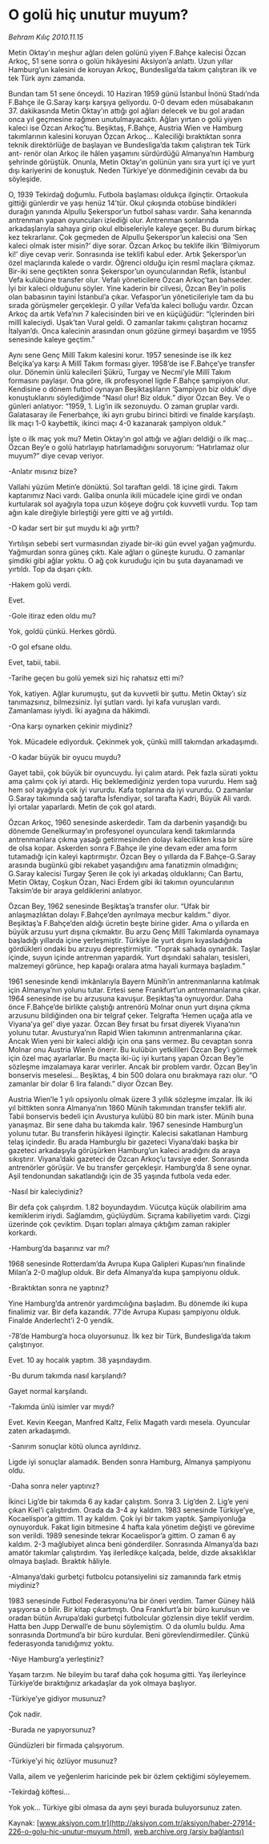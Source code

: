 # O golü hiç unutur muyum?

*Behram Kılıç 2010.11.15*

<font class="agenda2NewsSpot">
 Metin Oktay’ın meşhur ağları delen golünü yiyen F.Bahçe kalecisi Özcan Arkoç, 51 sene sonra o golün hikâyesini Aksiyon’a anlattı. Uzun yıllar Hamburg’un kalesini de koruyan Arkoç, Bundesliga’da takım çalıştıran ilk ve tek Türk aynı zamanda.
</font>
<font class="newsDetail">
 <p>
  <p class="MsoNormal">
   Bundan tam 51 sene önceydi. 10 Haziran 1959 günü İstanbul İnönü Stadı’nda F.Bahçe ile G.Saray karşı karşıya geliyordu. 0-0 devam eden müsabakanın 37. dakikasında Metin Oktay’ın attığı gol ağları delecek ve bu gol aradan onca yıl geçmesine rağmen unutulmayacaktı. Ağları yırtan o golü yiyen kaleci ise Özcan Arkoç’tu. Beşiktaş, F.Bahçe, Austria Wien ve Hamburg takımlarının kalesini koruyan Özcan Arkoç... Kaleciliği bıraktıktan sonra teknik direktörlüğe de başlayan ve Bundesliga’da takım çalıştıran tek Türk ant- renör olan Arkoç ile hâlen yaşamını sürdürdüğü Almanya’nın Hamburg şehrinde görüştük. Onunla, Metin Oktay’ın golünün yanı sıra yurt içi ve yurt dışı kariyerini de konuştuk. Neden Türkiye’ye dönmediğinin cevabı da bu söyleşide.
  </p>
  <p class="MsoNormal">
   O, 1939 Tekirdağ doğumlu. Futbola başlaması oldukça ilginçtir. Ortaokula gittiği günlerdir ve yaşı henüz 14’tür. Okul çıkışında otobüse bindikleri durağın yanında Alpullu Şekerspor’un futbol sahası vardır. Saha kenarında antrenman yapan oyuncuları izlediği olur. Antrenman sonlarında arkadaşlarıyla sahaya girip okul elbiseleriyle kaleye geçer. Bu durum birkaç kez tekrarlanır. Çok geçmeden de Alpullu Şekerspor’un kalecisi ona ‘Sen kaleci olmak ister misin?’ diye sorar. Özcan Arkoç bu teklife ilkin ‘Bilmiyorum ki!’ diye cevap verir. Sonrasında ise teklifi kabul eder. Artık Şekerspor’un özel maçlarında kalede o vardır. Öğrenci olduğu için resmî maçlara çıkmaz. Bir-iki sene geçtikten sonra Şekerspor’un oyuncularından Refik, İstanbul Vefa kulübüne transfer olur. Vefalı yöneticilere Özcan Arkoç’tan bahseder. İyi bir kaleci olduğunu söyler. Yine kaderin bir cilvesi, Özcan Bey’in polis olan babasının tayini İstanbul’a çıkar. Vefaspor’un yöneticileriyle tam da bu sırada görüşmeler gerçekleşir. O yıllar Vefa’da kaleci bolluğu vardır. Özcan Arkoç da artık Vefa’nın 7 kalecisinden biri ve en küçüğüdür: “İçlerinden biri millî kaleciydi. Uşak’tan Vural geldi. O zamanlar takımı çalıştıran hocamız İtalyan’dı. Onca kalecinin arasından onun gözüne girmeyi başardım ve 1955 senesinde kaleye geçtim.”
  </p>
  <p class="MsoNormal">
   Aynı sene Genç Millî Takım kalesini korur. 1957 senesinde ise ilk kez Belçika’ya karşı A Millî Takım forması giyer. 1958’de ise F.Bahçe’ye transfer olur. Dönemin ünlü kalecileri Şükrü, Turgay ve Necmi’yle Millî Takım formasını paylaşır. Ona göre, ilk profesyonel ligde F.Bahçe şampiyon olur. Kendisine o dönem futbol oynayan Beşiktaşlıların ‘Şampiyon biz olduk’ diye konuştuklarını söylediğimde “Nasıl olur! Biz olduk.” diyor Özcan Bey. Ve o günleri anlatıyor: “1959, 1. Lig’in ilk sezonuydu. O zaman gruplar vardı. Galatasaray ile Fenerbahçe, iki ayrı grubu birinci bitirdi ve finalde karşılaştı. İlk maçı 1-0 kaybettik, ikinci maçı 4-0 kazanarak şampiyon olduk.”
  </p>
  <p class="MsoNormal">
   İşte o ilk maç yok mu? Metin Oktay’ın gol attığı ve ağları deldiği o ilk maç... Özcan Bey’e o golü hatırlayıp hatırlamadığını soruyorum: “Hatırlamaz olur muyum?” diye cevap veriyor.
  </p>
  <p class="MsoNormal">
   -Anlatır mısınız bize?
  </p>
  <p class="MsoNormal">
   Vallahi yüzüm Metin’e dönüktü. Sol taraftan geldi. 18 içine girdi. Takım kaptanımız Naci vardı. Galiba onunla ikili mücadele içine girdi ve ondan kurtularak sol ayağıyla topa uzun köşeye doğru çok kuvvetli vurdu. Top tam ağın kale direğiyle birleştiği yere gitti ve ağ yırtıldı.
  </p>
  <p class="MsoNormal">
   -O kadar sert bir şut muydu ki ağı yırttı?
  </p>
  <p class="MsoNormal">
   Yırtılışın sebebi sert vurmasından ziyade bir-iki gün evvel yağan yağmurdu. Yağmurdan sonra güneş çıktı. Kale ağları o güneşte kurudu. O zamanlar şimdiki gibi ağlar yoktu. O ağ çok kuruduğu için bu şuta dayanamadı ve yırtıldı. Top da dışarı çıktı.
  </p>
  <p class="MsoNormal">
   -Hakem golü verdi.
  </p>
  <p class="MsoNormal">
   Evet.
  </p>
  <p class="MsoNormal">
   -Gole itiraz eden oldu mu?
  </p>
  <p class="MsoNormal">
   Yok, goldü çünkü. Herkes gördü.
  </p>
  <p class="MsoNormal">
   -O gol efsane oldu.
  </p>
  <p class="MsoNormal">
   Evet, tabii, tabii.
  </p>
  <p class="MsoNormal">
   -Tarihe geçen bu golü yemek sizi hiç rahatsız etti mi?
  </p>
  <p class="MsoNormal">
   Yok, katiyen. Ağlar kurumuştu, şut da kuvvetli bir şuttu. Metin Oktay’ı siz tanımazsınız, bilmezsiniz. İyi şutları vardı. İyi kafa vuruşları vardı. Zamanlaması iyiydi. İki ayağına da hâkimdi.
  </p>
  <p class="MsoNormal">
   -Ona karşı oynarken çekinir miydiniz?
  </p>
  <p class="MsoNormal">
   Yok. Mücadele ediyorduk. Çekinmek yok, çünkü millî takımdan arkadaşımdı.
  </p>
  <p class="MsoNormal">
   -O kadar büyük bir oyucu muydu?
  </p>
  <p class="MsoNormal">
   Gayet tabii, çok büyük bir oyuncuydu. İyi çalım atardı. Pek fazla sürati yoktu ama çalımı çok iyi atardı. Hiç beklemediğiniz yerden topa vururdu. Hem sağ hem sol ayağıyla çok iyi vururdu. Kafa toplarına da iyi vururdu. O zamanlar G.Saray takımında sağ tarafta İsfendiyar, sol tarafta Kadri, Büyük Ali vardı. İyi ortalar yaparlardı. Metin de çok gol atardı.
  </p>
  <p class="MsoNormal">
   Özcan Arkoç, 1960 senesinde askerdedir. Tam da darbenin yaşandığı bu dönemde Genelkurmay’ın profesyonel oyunculara kendi takımlarında antrenmanlara çıkma yasağı getirmesinden dolayı kalecilikten kısa bir süre de olsa kopar. Askerden sonra F.Bahçe ile yine devam eder ama form tutamadığı için kaleyi kaptırmıştır. Özcan Bey o yıllarda da F.Bahçe-G.Saray arasında bugünkü gibi rekabet yaşandığını ama fanatizmin olmadığını; G.Saray kalecisi Turgay Şeren ile çok iyi arkadaş olduklarını; Can Bartu, Metin Oktay, Coşkun Özarı, Naci Erdem gibi iki takımın oyuncularının Taksim’de bir araya geldiklerini anlatıyor.
  </p>
  <p class="MsoNormal">
   Özcan Bey, 1962 senesinde Beşiktaş’a transfer olur. “Ufak bir anlaşmazlıktan dolayı F.Bahçe’den ayrılmaya mecbur kaldım.” diyor. Beşiktaş’a F.Bahçe’den aldığı ücretin beşte birine gider. Ama o yıllarda en büyük arzusu yurt dışına çıkmaktır. Bu arzu Genç Millî Takımlarda oynamaya başladığı yıllarda içine yerleşmiştir. Türkiye ile yurt dışını kıyasladığında gördükleri ondaki bu arzuyu depreştirmiştir. “Toprak sahada oynardık. Taşlar içinde, suyun içinde antrenman yapardık. Yurt dışındaki sahaları, tesisleri, malzemeyi görünce, hep kapağı oralara atma hayali kurmaya başladım.”
  </p>
  <p class="MsoNormal">
   1961 senesinde kendi imkânlarıyla Bayern Münih’in antrenmanlarına katılmak için Almanya’nın yolunu tutar. Ertesi sene Frankfurt’un antrenmanlarına çıkar. 1964 senesinde ise bu arzusuna kavuşur. Beşiktaş’ta oynuyordur. Daha önce F.Bahçe’de birlikte çalıştığı antrenörü Molnar onun yurt dışına çıkma arzusunu bildiğinden ona bir telgraf çeker. Telgrafta ‘Hemen uçağa atla ve Viyana’ya gel’ diye yazar. Özcan Bey fırsat bu fırsat diyerek Viyana’nın yolunu tutar. Avusturya’nın Rapid Wien takımının antrenmanlarına çıkar. Ancak Wien yeni bir kaleci aldığı için ona şans vermez. Bu cevaptan sonra Molnar onu Austria Wien’e önerir. Bu kulübün yetkilileri Özcan Bey’i görmek için özel maç ayarlarlar. Bu maçta iki-üç iyi kurtarış yapan Özcan Bey’le sözleşme imzalamaya karar verirler. Ancak bir problem vardır. Özcan Bey’in bonservis meselesi... Beşiktaş, 4 bin 500 dolara onu bırakmaya razı olur. “O zamanlar bir dolar 6 lira falandı.” diyor Özcan Bey.
  </p>
  <p class="MsoNormal">
   Austria Wien’le 1 yılı opsiyonlu olmak üzere 3 yıllık sözleşme imzalar. İlk iki yıl bittikten sonra Almanya’nın 1860 Münih takımından transfer teklifi alır. Tabii bonservis bedeli için Avusturya kulübü 80 bin mark ister. Münih buna yanaşmaz. Bir sene daha bu takımda kalır. 1967 senesinde Hamburg’un yolunu tutar. Bu transferin hikâyesi ilginçtir. Kalecisi sakatlanan Hamburg telaş içindedir. Bu arada Hamburglu bir gazeteci Viyana’daki başka bir gazeteci arkadaşıyla görüşürken Hamburg’un kaleci aradığını da araya sıkıştırır. Viyana’daki gazeteci de Özcan Arkoç’u tavsiye eder. Sonrasında antrenörler görüşür. Ve bu transfer gerçekleşir. Hamburg’da 8 sene oynar. Aşil tendonundan sakatlandığı için de 35 yaşında futbola veda eder.
  </p>
  <p class="MsoNormal">
   -Nasıl bir kaleciydiniz?
  </p>
  <p class="MsoNormal">
   Bir defa çok çalışırdım. 1.82 boyundaydım. Vücutça küçük olabilirim ama kemiklerim iriydi. Sağlamdım, güçlüydüm. Sıçrama kabiliyetim vardı. Çizgi üzerinde çok çeviktim. Dışarı topları almaya çıktığım zaman rakipler korkardı.
  </p>
  <p class="MsoNormal">
   -Hamburg’da başarınız var mı?
  </p>
  <p class="MsoNormal">
   1968 senesinde Rotterdam’da Avrupa Kupa Galipleri Kupası’nın finalinde Milan’a 2-0 mağlup olduk. Bir defa Almanya’da kupa şampiyonu olduk.
  </p>
  <p class="MsoNormal">
   -Bıraktıktan sonra ne yaptınız?
  </p>
  <p class="MsoNormal">
   Yine Hamburg’da antrenör yardımcılığına başladım. Bu dönemde iki kupa finalimiz var. Bir defa kazandık. 77’de Avrupa Kupası şampiyonu olduk. Finalde Anderlecht’i 2-0 yendik.
  </p>
  <p class="MsoNormal">
   -78’de Hamburg’a hoca oluyorsunuz. İlk kez bir Türk, Bundesliga’da takım çalıştırıyor.
  </p>
  <p class="MsoNormal">
   Evet. 10 ay hocalık yaptım. 38 yaşındaydım.
  </p>
  <p class="MsoNormal">
   -Bu durum takımda nasıl karşılandı?
  </p>
  <p class="MsoNormal">
   Gayet normal karşılandı.
  </p>
  <p class="MsoNormal">
   -Takımda ünlü isimler var mıydı?
  </p>
  <p class="MsoNormal">
   Evet. Kevin Keegan, Manfred Kaltz, Felix Magath vardı mesela. Oyuncular zaten arkadaşımdı.
  </p>
  <p class="MsoNormal">
   -Sanırım sonuçlar kötü olunca ayrıldınız.
  </p>
  <p class="MsoNormal">
   Ligde iyi sonuçlar alamadık. Benden sonra Hamburg, Almanya şampiyonu oldu.
  </p>
  <p class="MsoNormal">
   -Daha sonra neler yaptınız?
  </p>
  <p class="MsoNormal">
   İkinci Lig’de bir takımda 6 ay kadar çalıştım. Sonra 3. Lig’den 2. Lig’e yeni çıkan Kiel’i çalıştırdım. Orada da 3-4 ay kaldım. 1983 senesinde Türkiye’ye, Kocaelispor’a gittim. 11 ay kaldım. Çok iyi bir takım yaptık. Şampiyonluğa oynuyorduk. Fakat ligin bitmesine 4 hafta kala yönetim değişti ve görevime son verildi. 1989 senesinde tekrar Kocaelispor’a gittim. O zaman 6 ay kaldım. 2-3 mağlubiyet alınca beni gönderdiler. Sonrasında Almanya’da bazı amatör takımlar çalıştırdım. Yaş ilerledikçe kalçada, belde, dizde aksaklıklar olmaya başladı. Bıraktık hâliyle.
  </p>
  <p class="MsoNormal">
   -Almanya’daki gurbetçi futbolcu potansiyelini siz zamanında fark etmiş miydiniz?
  </p>
  <p class="MsoNormal">
   1983 senesinde Futbol Federasyonu’na bir öneri verdim. Tamer Güney hâlâ yaşıyorsa o bilir. Bir kitap çıkartmıştı. Ona Frankfurt’a bir büro kurulsun ve oradan bütün Avrupa’daki gurbetçi futbolcular gözlensin diye teklif verdim. Hatta ben Jupp Derwall’e de bunu söylemiştim. O da olumlu buldu. Ama sonrasında Dortmund’a bir büro kurdular. Beni görevlendirmediler. Çünkü federasyonda tanıdığımız yoktu.
  </p>
  <p class="MsoNormal">
   -Niye Hamburg’a yerleştiniz?
  </p>
  <p class="MsoNormal">
   Yaşam tarzım. Ne bileyim bu taraf daha çok hoşuma gitti. Yaş ilerleyince Türkiye’de bıraktığınız arkadaşlar da yok olmaya başlıyor.
  </p>
  <p class="MsoNormal">
   -Türkiye’ye gidiyor musunuz?
  </p>
  <p class="MsoNormal">
   Çok nadir.
  </p>
  <p class="MsoNormal">
   -Burada ne yapıyorsunuz?
  </p>
  <p class="MsoNormal">
   Gündüzleri bir firmada çalışıyorum.
  </p>
  <p class="MsoNormal">
   -Türkiye’yi hiç özlüyor musunuz?
  </p>
  <p class="MsoNormal">
   Valla, ailem ve yeğenlerim haricinde pek bir özlem çektiğimi söyleyemem.
  </p>
  <p class="MsoNormal">
   -Tekirdağ köftesi…
  </p>
  <p class="MsoNormal">
   Yok yok... Türkiye gibi olmasa da aynı şeyi burada buluyorsunuz zaten.
  </p>
 </p>
</font>

Kaynak: [www.aksiyon.com.tr](http://aksiyon.com.tr/aksiyon/haber-27914-226-o-golu-hic-unutur-muyum.html), [web.archive.org (arşiv bağlantısı)](http://web.archive.org/web/20101119093441/http://aksiyon.com.tr/aksiyon/haber-27914-226-o-golu-hic-unutur-muyum.html)
